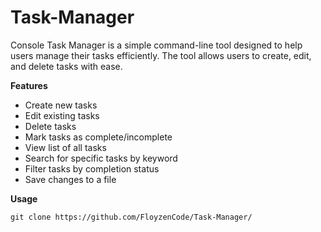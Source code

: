 # Task-Manager
Console Task Manager is a simple command-line tool designed to help users manage their tasks efficiently. The tool allows users to create, edit, and delete tasks with ease.

**Features**
- Create new tasks
- Edit existing tasks
- Delete tasks
- Mark tasks as complete/incomplete
- View list of all tasks
- Search for specific tasks by keyword
- Filter tasks by completion status
- Save changes to a file

**Usage**
```
git clone https://github.com/FloyzenCode/Task-Manager/
```
